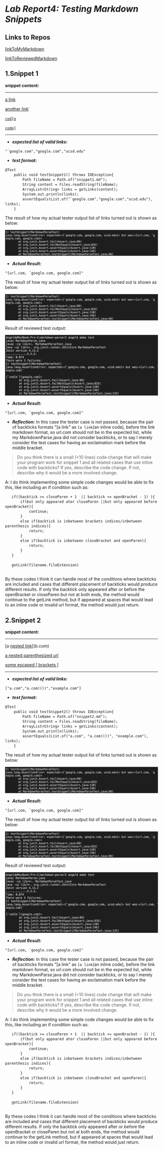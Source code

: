 # _**Lab Report4: Testing Markdown Snippets**_

## **Links to Repos**

[linkToMyMarkdown](https://github.com/Angelsofttoy/cse15l-lab-reports)

[linkToReviewedMarkdown](https://github.com/thanhnhanlam/markdown-parser)

## **1.Snippet 1**
**snippet content:**
***
[a link](url.com)

[another link](`google.com)`

[`cod[e`](google.com)

[`code]`](ucsd.edu)
***
- **_expected list of valid links:_**
```
"`google.com","google.com","ucsd.edu"
```

- **_test format:_**
```
@Test
    public void testSnippet1() throws IOException{
        Path fileName = Path.of("snippet1.md");
        String content = Files.readString(fileName);
        ArrayList<String> links = getLinks(content);
        System.out.println(links);
        assertEquals(List.of("`google.com","google.com","ucsd.edu"), links);
    }
```
The result of how my actual tester output list of links turned out is shown as below:

![mySnippet1](./lab4/mySnippet1.jpg)

- **_Actual Result:_**
```
"[url.com, `google.com, google.com]"
```

The result of how my actual tester output list of links turned out is shown as below:

![mySnippet1](./lab4/mySnippet1.jpg)

Result of reviewed test output:

![otherSnippet1](./lab4/otherSnippet1.jpg)

- **_Actual Result:_**
```
"[url.com, `google.com, google.com]"
```

- **_Reflection:_** In this case the tester case is not passed, because the pair of backticks formats "[a link" as `[a link`(an inline code), before the link markdown format, so url.com should not be in the expected list, while my MarkdownParse.java did not consider backticks, or to say I merely consider the test cases for having an exclaimation mark before the middle bracket. 

> Do you think there is a small (<10 lines) code change that will make your program work for snippet 1 and all related cases that use inline code with backticks? If yes, describe the code change. If not, describe why it would be a more involved change.

A: I do think implementing some simple code changes would be able to fix this, like including an if condition such as:

 ```
    if((backtick >= closeParen + 1  || backtick <= openBracket - 1) ){
        if(but only appeared ater closeParen ||but only appeared before openBracket){
            continue;
        }
        else if(backtick is inbetween brackets indices/inbetween parenthesis indices){
            return;
        }
        else if(backtick is inbetween closeBracket and openParen){
            return;
        }
    }
   
    getLink(filename.fileExtension)
    
```
By these codes I think it can handle most of the conditions where backticks are included and cases that different placement of backticks would produce different results. If only the backtick only appeared after or before the openBracket or closeParen but not at both ends, the method would continue to the getLink method, but if appeared at spaces that would lead to an inline code or invalid url format, the method would just return. 

## **2.Snippet 2**
**snippet content:**
***
[a [nested link](a.com)](b.com)

[a nested parenthesized url](a.com(()))

[some escaped \[ brackets \]](example.com)

***
- **_expected list of valid links:_**
```
["a.com","a.com(())","example.com"]
```

- **_test format:_**
```
@Test
    public void testSnippet2() throws IOException{
        Path fileName = Path.of("snippet2.md");
        String content = Files.readString(fileName);
        ArrayList<String> links = getLinks(content);
        System.out.println(links);
        assertEquals(List.of("a.com", "a.com(())", "example.com"), links);
    }
```
The result of how my actual tester output list of links turned out is shown as below:

![mySnippet1](./lab4/mySnippet1.jpg)

- **_Actual Result:_**
```
"[url.com, `google.com, google.com]"
```

The result of how my actual tester output list of links turned out is shown as below:

![mySnippet1](./lab4/mySnippet1.jpg)

Result of reviewed test output:

![otherSnippet1](./lab4/otherSnippet1.jpg)

- **_Actual Result:_**
```
"[url.com, `google.com, google.com]"
```

- **_Reflection:_** In this case the tester case is not passed, because the pair of backticks formats "[a link" as `[a link`(an inline code), before the link markdown format, so url.com should not be in the expected list, while my MarkdownParse.java did not consider backticks, or to say I merely consider the test cases for having an exclaimation mark before the middle bracket. 

> Do you think there is a small (<10 lines) code change that will make your program work for snippet 1 and all related cases that use inline code with backticks? If yes, describe the code change. If not, describe why it would be a more involved change.

A: I do think implementing some simple code changes would be able to fix this, like including an if condition such as:

 ```
    if((backtick >= closeParen + 1  || backtick <= openBracket - 1) ){
        if(but only appeared ater closeParen ||but only appeared before openBracket){
            continue;
        }
        else if(backtick is inbetween brackets indices/inbetween parenthesis indices){
            return;
        }
        else if(backtick is inbetween closeBracket and openParen){
            return;
        }
    }
   
    getLink(filename.fileExtension)
    
```
By these codes I think it can handle most of the conditions where backticks are included and cases that different placement of backticks would produce different results. If only the backtick only appeared after or before the openBracket or closeParen but not at both ends, the method would continue to the getLink method, but if appeared at spaces that would lead to an inline code or invalid url format, the method would just return. 
